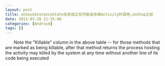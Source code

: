 ```yaml
---
layout: post
title: onSaveInstanceState在系统之后可能会杀掉Activity时调用,onStop之前
date: 2013-03-28 21:35:00
categories: [Android]
tags: []
---
```

       Note the "Killable" column in the above table -- for those methods that are marked as being killable, after that method
 returns the process hosting the activity may killed by the system at any time without
 another line of its code being executed